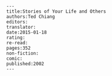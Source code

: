 
    ---
    title:Stories of Your Life and Others
    authors:Ted Chiang
    editors:
    translator:
    date:2015-01-18
    rating:
    re-read:
    pages:352
    non-fiction:
    comic:
    published:2002
    ---

    
